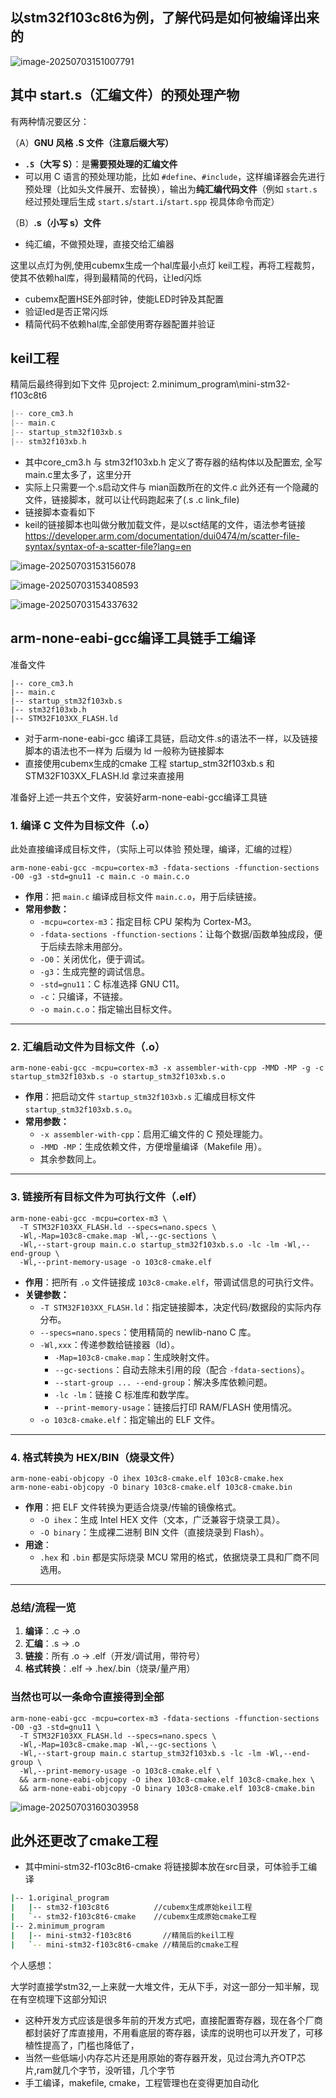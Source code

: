 ## 以stm32f103c8t6为例，了解代码是如何被编译出来的

![image-20250703151007791](https://newbie-typora.oss-cn-shenzhen.aliyuncs.com/TyporaJPG/image-20250703151007791.png)

## 其中 start.s（汇编文件）的预处理产物

有两种情况要区分：

（A）**GNU 风格 .S 文件（注意后缀大写）**

- **`.S`（大写 S）**：是**需要预处理的汇编文件**
- 可以用 C 语言的预处理功能，比如 `#define`、`#include`，这样编译器会先进行预处理（比如头文件展开、宏替换），输出为**纯汇编代码文件**（例如 `start.s` 经过预处理后生成 `start.s`/`start.i`/`start.spp` 视具体命令而定）

（B）**.s（小写 s）文件**

- 纯汇编，不做预处理，直接交给汇编器











这里以点灯为例,使用cubemx生成一个hal库最小点灯 keil工程，再将工程裁剪，使其不依赖hal库，得到最精简的代码，让led闪烁

- cubemx配置HSE外部时钟，使能LED时钟及其配置
- 验证led是否正常闪烁
- 精简代码不依赖hal库,全部使用寄存器配置并验证

## keil工程

精简后最终得到如下文件   见project:   2.minimum_program\mini-stm32-f103c8t6

```c
|-- core_cm3.h
|-- main.c
|-- startup_stm32f103xb.s
|-- stm32f103xb.h
```

- 其中core_cm3.h  与 stm32f103xb.h 定义了寄存器的结构体以及配置宏,  全写main.c里太多了，这里分开
- 实际上只需要一个.s启动文件与 mian函数所在的文件.c  此外还有一个隐藏的文件，链接脚本，就可以让代码跑起来了(.s .c link_file)
- 链接脚本查看如下
- keil的链接脚本也叫做分散加载文件，是以sct结尾的文件，语法参考链接 https://developer.arm.com/documentation/dui0474/m/scatter-file-syntax/syntax-of-a-scatter-file?lang=en

![image-20250703153156078](https://newbie-typora.oss-cn-shenzhen.aliyuncs.com/TyporaJPG/image-20250703153156078.png)

![image-20250703153408593](https://newbie-typora.oss-cn-shenzhen.aliyuncs.com/TyporaJPG/image-20250703153408593.png)

![image-20250703154337632](https://newbie-typora.oss-cn-shenzhen.aliyuncs.com/TyporaJPG/image-20250703154337632.png)

## arm-none-eabi-gcc编译工具链手工编译

准备文件

```
|-- core_cm3.h
|-- main.c
|-- startup_stm32f103xb.s
|-- stm32f103xb.h
|-- STM32F103XX_FLASH.ld
```

- 对于arm-none-eabi-gcc 编译工具链，启动文件.s的语法不一样，以及链接脚本的语法也不一样为 后缀为 ld 一般称为链接脚本
- 直接使用cubemx生成的cmake 工程   startup_stm32f103xb.s 和 STM32F103XX_FLASH.ld 拿过来直接用

准备好上述一共五个文件，安装好arm-none-eabi-gcc编译工具链



### 1. **编译 C 文件为目标文件（.o）**   

此处直接编译成目标文件，（实际上可以体验 预处理，编译，汇编的过程）

```
arm-none-eabi-gcc -mcpu=cortex-m3 -fdata-sections -ffunction-sections -O0 -g3 -std=gnu11 -c main.c -o main.c.o
```

- **作用**：把 `main.c` 编译成目标文件 `main.c.o`，用于后续链接。
- **常用参数：**
  - `-mcpu=cortex-m3`：指定目标 CPU 架构为 Cortex-M3。
  - `-fdata-sections -ffunction-sections`：让每个数据/函数单独成段，便于后续去除未用部分。
  - `-O0`：关闭优化，便于调试。
  - `-g3`：生成完整的调试信息。
  - `-std=gnu11`：C 标准选择 GNU C11。
  - `-c`：只编译，不链接。
  - `-o main.c.o`：指定输出目标文件。

------

### 2. **汇编启动文件为目标文件（.o）**

```
arm-none-eabi-gcc -mcpu=cortex-m3 -x assembler-with-cpp -MMD -MP -g -c startup_stm32f103xb.s -o startup_stm32f103xb.s.o
```

- **作用**：把启动文件 `startup_stm32f103xb.s` 汇编成目标文件 `startup_stm32f103xb.s.o`。
- **常用参数：**
  - `-x assembler-with-cpp`：启用汇编文件的 C 预处理能力。
  - `-MMD -MP`：生成依赖文件，方便增量编译（Makefile 用）。
  - 其余参数同上。

------

### 3. **链接所有目标文件为可执行文件（.elf）**

```
arm-none-eabi-gcc -mcpu=cortex-m3 \
  -T STM32F103XX_FLASH.ld --specs=nano.specs \
  -Wl,-Map=103c8-cmake.map -Wl,--gc-sections \
  -Wl,--start-group main.c.o startup_stm32f103xb.s.o -lc -lm -Wl,--end-group \
  -Wl,--print-memory-usage -o 103c8-cmake.elf
```

- **作用**：把所有 `.o` 文件链接成 `103c8-cmake.elf`，带调试信息的可执行文件。
- **关键参数：**
  - `-T STM32F103XX_FLASH.ld`：指定链接脚本，决定代码/数据段的实际内存分布。
  - `--specs=nano.specs`：使用精简的 newlib-nano C 库。
  - `-Wl,xxx`：传递参数给链接器（ld）。
    - `-Map=103c8-cmake.map`：生成映射文件。
    - `--gc-sections`：自动去除未引用的段（配合 `-fdata-sections`）。
    - `--start-group ... --end-group`：解决多库依赖问题。
    - `-lc -lm`：链接 C 标准库和数学库。
    - `--print-memory-usage`：链接后打印 RAM/FLASH 使用情况。
  - `-o 103c8-cmake.elf`：指定输出的 ELF 文件。

------

### 4. **格式转换为 HEX/BIN（烧录文件）**

```
arm-none-eabi-objcopy -O ihex 103c8-cmake.elf 103c8-cmake.hex
arm-none-eabi-objcopy -O binary 103c8-cmake.elf 103c8-cmake.bin
```

- **作用**：把 ELF 文件转换为更适合烧录/传输的镜像格式。
  - `-O ihex`：生成 Intel HEX 文件（文本，广泛兼容于烧录工具）。
  - `-O binary`：生成裸二进制 BIN 文件（直接烧录到 Flash）。
- **用途**：
  - `.hex` 和 `.bin` 都是实际烧录 MCU 常用的格式，依据烧录工具和厂商不同选用。

------

### **总结/流程一览**

1. **编译**：.c → .o
2. **汇编**：.s → .o
3. **链接**：所有 .o → .elf（开发/调试用，带符号）
4. **格式转换**：.elf → .hex/.bin（烧录/量产用）



### 当然也可以一条命令直接得到全部

```
arm-none-eabi-gcc -mcpu=cortex-m3 -fdata-sections -ffunction-sections -O0 -g3 -std=gnu11 \
  -T STM32F103XX_FLASH.ld --specs=nano.specs \
  -Wl,-Map=103c8-cmake.map -Wl,--gc-sections \
  -Wl,--start-group main.c startup_stm32f103xb.s -lc -lm -Wl,--end-group \
  -Wl,--print-memory-usage -o 103c8-cmake.elf \
  && arm-none-eabi-objcopy -O ihex 103c8-cmake.elf 103c8-cmake.hex \
  && arm-none-eabi-objcopy -O binary 103c8-cmake.elf 103c8-cmake.bin
```



![image-20250703160303958](https://newbie-typora.oss-cn-shenzhen.aliyuncs.com/TyporaJPG/image-20250703160303958.png)



## 此外还更改了cmake工程

- 其中mini-stm32-f103c8t6-cmake 将链接脚本放在src目录，可体验手工编译

```bash
|-- 1.original_program         
|   |-- stm32-f103c8t6          //cubemx生成原始keil工程
|   `-- stm32-f103c8t6-cmake    //cubemx生成原始cmake工程
|-- 2.minimum_program
|   |-- mini-stm32-f103c8t6       //精简后的keil工程
|   `-- mini-stm32-f103c8t6-cmake //精简后的cmake工程

```



个人感想：

大学时直接学stm32,一上来就一大堆文件，无从下手，对这一部分一知半解，现在有空梳理下这部分知识

- 这种开发方式应该是很多年前的开发方式吧，直接配置寄存器，现在各个厂商都封装好了库直接用，不用看底层的寄存器，读库的说明也可以开发了，可移植性提高了，门槛也降低了，
- 当然一些低端小内存芯片还是用原始的寄存器开发，见过台湾九齐OTP芯片,ram就几个字节，没听错，几个字节
- 手工编译，makefile,  cmake，工程管理也在变得更加自动化
